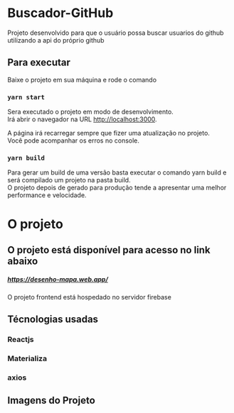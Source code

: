 # Buscador-GitHub

Projeto desenvolvido para que o usuário possa buscar usuarios do github utilizando a api do próprio github

## Para executar

Baixe o projeto em sua máquina e rode o comando

### `yarn start`

Sera executado o projeto em modo de desenvolvimento.\
Irá abrir o navegador na URL [http://localhost:3000](http://localhost:3000).

A página irá recarregar sempre que fizer uma atualização no projeto.\
Você pode acompanhar os erros no console.

### `yarn build`

Para gerar um build de uma versão basta executar o comando yarn build e será compilado um projeto na pasta build.\
O projeto depois de gerado para produção tende a apresentar uma melhor performance e velocidade.

# O projeto

## O projeto está disponível para acesso no link abaixo
##### https://desenho-mapa.web.app/

O projeto frontend está hospedado no servidor firebase

## Técnologias usadas

### Reactjs
### Materializa
### axios


## Imagens do Projeto





